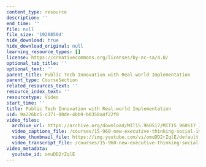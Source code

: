 ```yaml
---
content_type: resource
description: ''
end_time: ''
file: null
file_size: '19208504'
hide_download: true
hide_download_original: null
learning_resource_types: []
license: https://creativecommons.org/licenses/by-nc-sa/4.0/
optional_tab_title: ''
optional_text: ''
parent_title: Public Tech Innovation with Real-world Implementation
parent_type: CourseSection
related_resources_text: ''
resource_index_text: ''
resourcetype: Video
start_time: ''
title: Public Tech Innovation with Real-world Implementation
uid: 9a226bc5-c371-00de-4bb9-b0358a4f22f8
video_files:
  archive_url: https://archive.org/download/MIT15.960S17/MIT15_960S17_Interview_2_Idoia_300k.mp4
  video_captions_file: /courses/15-960-new-executive-thinking-social-impact-technology-projects-fall-2017-spring-2018/46d5c0a2be60559988f3265d2aa598c7_omuDD2rZqlE.vtt
  video_thumbnail_file: https://img.youtube.com/vi/omuDD2rZqlE/default.jpg
  video_transcript_file: /courses/15-960-new-executive-thinking-social-impact-technology-projects-fall-2017-spring-2018/87c8627cf543f79e9682cddc8260cbac_omuDD2rZqlE.pdf
video_metadata:
  youtube_id: omuDD2rZqlE
---
```


